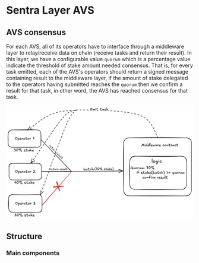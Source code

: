 # Sentra Layer AVS

## AVS consensus

For each AVS, all of its operators have to interface through a middleware layer to relay/receive data on chain (receive tasks and return their result). In this layer, we have a configurable value `quorum` which is a percentage value indicate the threshold of stake amount needed consensus. That is, for every task emitted, each of the AVS's operators should return a signed message containing result to the middleware layer, if the amount of stake delegated to the operators having submitted reaches the `quorum` then we confirm a result for that task, in other word, the AVS has reached consensus for that task. 

![alt text](consensus.png)

## Structure

### Main components
